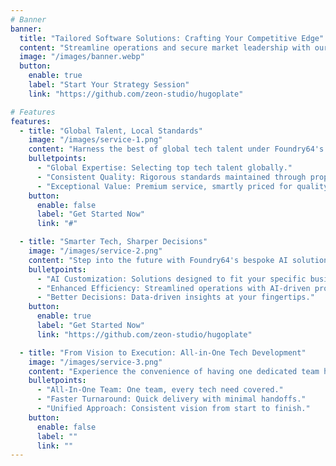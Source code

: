 ```yaml
---
# Banner
banner:
  title: "Tailored Software Solutions: Crafting Your Competitive Edge"
  content: "Streamline operations and secure market leadership with our precision-engineered software and strategic expertise"
  image: "/images/banner.webp"
  button:
    enable: true
    label: "Start Your Strategy Session"
    link: "https://github.com/zeon-studio/hugoplate"

# Features
features:
  - title: "Global Talent, Local Standards"
    image: "/images/service-1.png"
    content: "Harness the best of global tech talent under Foundry64's expert leadership. Our in-house tools and practices guarantee consistent high-quality output, ensuring you receive exceptional value, not just savings."
    bulletpoints:
      - "Global Expertise: Selecting top tech talent globally."
      - "Consistent Quality: Rigorous standards maintained through proprietary processes."
      - "Exceptional Value: Premium service, smartly priced for quality not cost."
    button:
      enable: false
      label: "Get Started Now"
      link: "#"

  - title: "Smarter Tech, Sharper Decisions"
    image: "/images/service-2.png"
    content: "Step into the future with Foundry64's bespoke AI solutions that streamline your operations and enhance decision-making, all tailored to fit seamlessly into your existing workflows."
    bulletpoints:
      - "AI Customization: Solutions designed to fit your specific business needs."
      - "Enhanced Efficiency: Streamlined operations with AI-driven processes."
      - "Better Decisions: Data-driven insights at your fingertips."
    button:
      enable: true
      label: "Get Started Now"
      link: "https://github.com/zeon-studio/hugoplate"

  - title: "From Vision to Execution: All-in-One Tech Development"
    image: "/images/service-3.png"
    content: "Experience the convenience of having one dedicated team handle every aspect of your technology project—from initial design to final implementation. This streamlined approach speeds up delivery, simplifies communication, and integrates your project seamlessly."
    bulletpoints:
      - "All-In-One Team: One team, every tech need covered."
      - "Faster Turnaround: Quick delivery with minimal handoffs."
      - "Unified Approach: Consistent vision from start to finish."
    button:
      enable: false
      label: ""
      link: ""
---
```

